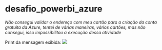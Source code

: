 # desafio_powerbi_azure

*Não consegui validar o endereço com meu cartão para a criação da conta gratuita da Azure, tentei de várias maneiras, vários cartões, mas não consegui, isso impossibilitou a execução dessa 
atividade*

Print da mensagem exibida:
<img src="/assets/img/arquivo.jpeg">
